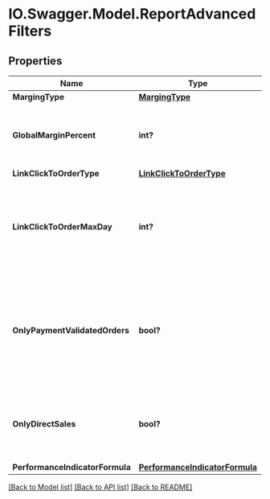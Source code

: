 # IO.Swagger.Model.ReportAdvancedFilters
## Properties

Name | Type | Description | Notes
------------ | ------------- | ------------- | -------------
**MargingType** | [**MargingType**](MargingType.md) |  | 
**GlobalMarginPercent** | **int?** | If the margin type is &#39;Global&#39;, indicate the percentage of sale price. | [optional] 
**LinkClickToOrderType** | [**LinkClickToOrderType**](LinkClickToOrderType.md) |  | 
**LinkClickToOrderMaxDay** | **int?** | If the linkOrderType is OnClickDate, indicate the max day to search the click from the order | [optional] 
**OnlyPaymentValidatedOrders** | **bool?** | If true, you will get the only the orders with payment validated. Otherwise, you will get all orders validated or not. | 
**OnlyDirectSales** | **bool?** | If true, you will get only direct sales. Otherwise the indirect sales will be included. | 
**PerformanceIndicatorFormula** | [**PerformanceIndicatorFormula**](PerformanceIndicatorFormula.md) |  | 

[[Back to Model list]](../README.md#documentation-for-models) [[Back to API list]](../README.md#documentation-for-api-endpoints) [[Back to README]](../README.md)

